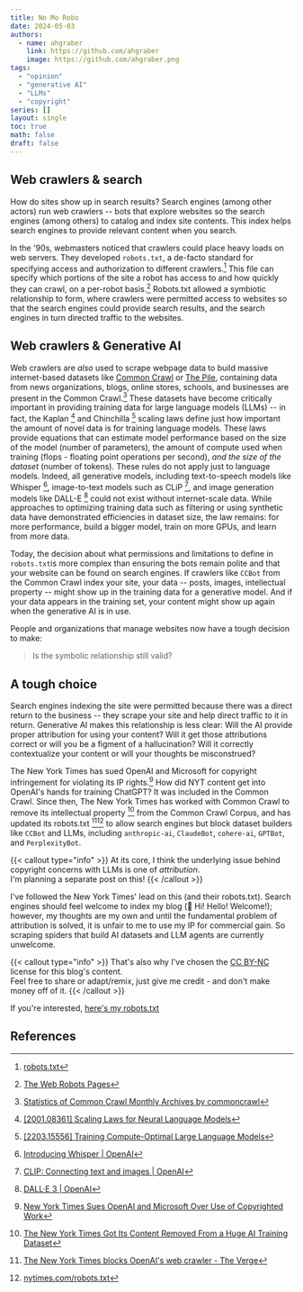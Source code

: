 ```yaml
---
title: No Mo Robo
date: 2024-05-03
authors:
  - name: ahgraber
    link: https://github.com/ahgraber
    image: https://github.com/ahgraber.png
tags:
  - "opinion"
  - "generative AI"
  - "LLMs"
  - "copyright"
series: []
layout: single
toc: true
math: false
draft: false
---
```


## Web crawlers & search

How do sites show up in search results? Search engines (among other actors) run web crawlers -- bots that explore websites so the search engines (among others) to catalog and index site contents. This index helps search engines to provide
relevant content when you search.

In the '90s, webmasters noticed that crawlers could place heavy loads on web servers. They developed `robots.txt`, a de-facto standard for specifying access and authorization to different crawlers.[^1] This file can specify which portions
of the site a robot has access to and how quickly they can crawl, on a per-robot basis.[^2] Robots.txt allowed a symbiotic relationship to form, where crawlers were permitted access to websites so that the search engines could provide
search results, and the search engines in turn directed traffic to the websites.

## Web crawlers & Generative AI

Web crawlers are _also_ used to scrape webpage data to build massive internet-based datasets like [Common Crawl](https://commoncrawl.org/) or [The Pile](https://pile.eleuther.ai/), containing data from news organizations, blogs, online
stores, schools, and businesses are present in the Common Crawl.[^3] These datasets have become critically important in providing training data for large language models (LLMs) -- in fact, the Kaplan [^4] and Chinchilla [^5] scaling laws
define just how important the amount of novel data is for training language models. These laws provide equations that can estimate model performance based on the size of the model (number of parameters), the amount of compute used when
training (flops - floating point operations per second), _and the size of the dataset_ (number of tokens). These rules do not apply just to language models. Indeed, all generative models, including text-to-speech models like Whisper [^6],
image-to-text models such as CLiP [^7], and image generation models like DALL-E [^8] could not exist without internet-scale data. While approaches to optimizing training data such as filtering or using synthetic data have demonstrated
efficiencies in dataset size, the law remains: for more performance, build a bigger model, train on more GPUs, and learn from more data.

Today, the decision about what permissions and limitations to define in `robots.txt`is more complex than ensuring the bots remain polite and that your website can be found on search engines. If crawlers like `CCBot` from the Common Crawl
index your site, your data -- posts, images, intellectual property -- might show up in the training data for a generative model. And if your data appears in the training set, your content might show up again when the generative AI is in
use.

People and organizations that manage websites now have a tough decision to make:

> Is the symbolic relationship still valid?

## A tough choice

Search engines indexing the site were permitted because there was a direct return to the business -- they scrape your site and help direct traffic to it in return. Generative AI makes this relationship is less clear: Will the AI provide
proper attribution for using your content? Will it get those attributions correct or will you be a figment of a hallucination? Will it correctly contextualize your content or will your thoughts be misconstrued?

The New York Times has sued OpenAI and Microsoft for copyright infringement for violating its IP rights.[^9] How did NYT content get into OpenAI's hands for training ChatGPT? It was included in the Common Crawl. Since then, The New York
Times has worked with Common Crawl to remove its intellectual property [^10] from the Common Crawl Corpus, and has updated its robots.txt [^11][^12] to allow search engines but block dataset builders like `CCBot` and LLMs, including
`anthropic-ai`, `ClaudeBot`, `cohere-ai`, `GPTBot`, and `PerplexityBot`.

{{< callout type="info" >}} At its core, I think the underlying issue behind copyright concerns with LLMs is one of _attribution_.  
 I'm planning a separate post on this! {{< /callout >}}

I've followed the New York Times' lead on this (and their robots.txt). Search engines should feel welcome to index my blog (👋 Hi! Hello! Welcome!); however, my thoughts are my own and until the fundamental problem of attribution is
solved, it is unfair to me to use my IP for commercial gain. So scraping spiders that build AI datasets and LLM agents are currently unwelcome.

{{< callout type="info" >}} That's also why I've chosen the [CC BY-NC](https://creativecommons.org/licenses/by-nc/4.0/) license for this blog's content.  
 Feel free to share or adapt/remix, just give me credit - and don't make money off of it. {{< /callout >}}

If you're interested, [here's my robots.txt](https://aimlbling-about.ninerealmlabs.com/robots.txt)

## References

[^1]: [robots.txt](https://en.wikipedia.org/wiki/Robots.txt)
[^2]: [The Web Robots Pages](https://www.robotstxt.org/)
[^3]: [Statistics of Common Crawl Monthly Archives by commoncrawl](https://commoncrawl.github.io/cc-crawl-statistics/plots/domains)
[^4]: [[2001.08361] Scaling Laws for Neural Language Models](https://arxiv.org/abs/2001.08361)
[^5]: [[2203.15556] Training Compute-Optimal Large Language Models](https://arxiv.org/abs/2203.15556)
[^6]: [Introducing Whisper | OpenAI](https://openai.com/index/whisper)
[^7]: [CLIP: Connecting text and images | OpenAI](https://openai.com/index/clip)
[^8]: [DALL·E 3 | OpenAI](https://openai.com/index/dall-e-3)
[^9]: [New York Times Sues OpenAI and Microsoft Over Use of Copyrighted Work](https://www.nytimes.com/2023/12/27/business/media/new-york-times-open-ai-microsoft-lawsuit.html)
[^10]: [The New York Times Got Its Content Removed From a Huge AI Training Dataset](https://www.businessinsider.com/new-york-times-content-removed-common-crawl-ai-training-dataset-2023-11)
[^11]: [The New York Times blocks OpenAI's web crawler - The Verge](https://www.theverge.com/2023/8/21/23840705/new-york-times-openai-web-crawler-ai-gpt)
[^12]: [nytimes.com/robots.txt](https://www.nytimes.com/robots.txt)

